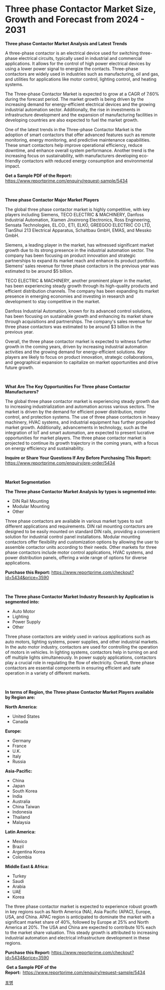 <p><h1>Three phase Contactor Market Size, Growth and Forecast from 2024 - 2031</h1></p><p><strong>Three phase Contactor Market Analysis and Latest Trends</strong></p>
<p><p>A three-phase contactor is an electrical device used for switching three-phase electrical circuits, typically used in industrial and commercial applications. It allows for the control of high power electrical devices by using a lower power signal to energize the contacts. Three-phase contactors are widely used in industries such as manufacturing, oil and gas, and utilities for applications like motor control, lighting control, and heating systems.</p><p>The Three-phase Contactor Market is expected to grow at a CAGR of 7.60% during the forecast period. The market growth is being driven by the increasing demand for energy-efficient electrical devices and the growing industrial automation sector. Additionally, the rise in investments in infrastructure development and the expansion of manufacturing facilities in developing countries are also expected to fuel the market growth.</p><p>One of the latest trends in the Three-phase Contactor Market is the adoption of smart contactors that offer advanced features such as remote monitoring, energy monitoring, and predictive maintenance capabilities. These smart contactors help improve operational efficiency, reduce downtime, and enhance overall system performance. Another trend is the increasing focus on sustainability, with manufacturers developing eco-friendly contactors with reduced energy consumption and environmental impact.</p></p>
<p><strong>Get a Sample PDF of the Report:&nbsp;</strong> <a href="https://www.reportprime.com/enquiry/request-sample/5434">https://www.reportprime.com/enquiry/request-sample/5434</a></p>
<p>&nbsp;</p>
<p><strong>Three phase Contactor Major Market Players</strong></p>
<p><p>The global three phase contactor market is highly competitive, with key players including Siemens, TECO ELECTRIC & MACHINERY, Danfoss Industrial Automation, Xiamen Jinxinrong Electronics, Ross Engineering, Sensata Technologies, EL.CO., ETI, ELKO, GREEGOO ELECTRIC CO LTD, TianShui 213 Electrical Apparatus, Schaltbau GmbH, EMAS, and Messko GmbH.</p><p>Siemens, a leading player in the market, has witnessed significant market growth due to its strong presence in the industrial automation sector. The company has been focusing on product innovation and strategic partnerships to expand its market reach and enhance its product portfolio. Siemens' sales revenue for three phase contactors in the previous year was estimated to be around $5 billion.</p><p>TECO ELECTRIC & MACHINERY, another prominent player in the market, has been experiencing steady growth through its high-quality products and efficient distribution channels. The company has been expanding its market presence in emerging economies and investing in research and development to stay competitive in the market.</p><p>Danfoss Industrial Automation, known for its advanced control solutions, has been focusing on sustainable growth and enhancing its market share through acquisitions and partnerships. The company's sales revenue for three phase contactors was estimated to be around $3 billion in the previous year.</p><p>Overall, the three phase contactor market is expected to witness further growth in the coming years, driven by increasing industrial automation activities and the growing demand for energy-efficient solutions. Key players are likely to focus on product innovation, strategic collaborations, and geographical expansion to capitalize on market opportunities and drive future growth.</p></p>
<p>&nbsp;</p>
<p><strong>What Are The Key Opportunities For Three phase Contactor Manufacturers?</strong></p>
<p><p>The global three phase contactor market is experiencing steady growth due to increasing industrialization and automation across various sectors. The market is driven by the demand for efficient power distribution, motor control, and protection systems. The use of three phase contactors in heavy machinery, HVAC systems, and industrial equipment has further propelled market growth. Additionally, advancements in technology, such as the integration of IoT and smart automation, are expected to present lucrative opportunities for market players. The three phase contactor market is projected to continue its growth trajectory in the coming years, with a focus on energy efficiency and sustainability.</p></p>
<p><strong>Inquire or Share Your Questions If Any Before Purchasing This Report:</strong> <a href="https://www.reportprime.com/enquiry/pre-order/5434">https://www.reportprime.com/enquiry/pre-order/5434</a></p>
<p>&nbsp;</p>
<p><strong>Market Segmentation</strong></p>
<p><strong>The Three phase Contactor Market Analysis by types is segmented into:</strong></p>
<p><ul><li>DIN Rail Mounting</li><li>Modular Mounting</li><li>Other</li></ul></p>
<p><p>Three phase contactors are available in various market types to suit different applications and requirements. DIN rail mounting contactors are designed to be easily mounted on standard DIN rails, providing a convenient solution for industrial control panel installations. Modular mounting contactors offer flexibility and customization options by allowing the user to assemble contactor units according to their needs. Other markets for three phase contactors include motor control applications, HVAC systems, and power distribution panels, offering a wide range of options for diverse applications.</p></p>
<p><strong>Purchase this Report:&nbsp;</strong><a href="https://www.reportprime.com/checkout?id=5434&price=3590">https://www.reportprime.com/checkout?id=5434&price=3590</a></p>
<p>&nbsp;</p>
<p><strong>The Three phase Contactor Market Industry Research by Application is segmented into:</strong></p>
<p><ul><li>Auto Motor</li><li>Lighting</li><li>Power Supply</li><li>Other</li></ul></p>
<p><p>Three phase contactors are widely used in various applications such as auto motors, lighting systems, power supplies, and other industrial markets. In the auto motor industry, contactors are used for controlling the operation of motors in vehicles. In lighting systems, contactors help in turning on and off multiple lights simultaneously. In power supply applications, contactors play a crucial role in regulating the flow of electricity. Overall, three phase contactors are essential components in ensuring efficient and safe operation in a variety of different markets.</p></p>
<p>&nbsp;</p>
<p><strong>In terms of Region, the Three phase Contactor Market Players available by Region are:</strong></p>
<p>
    <p> <strong> North America: </strong>
        <ul>
            <li>United States</li>
            <li>Canada</li>
        </ul>
        </p> 
    <p> <strong> Europe: </strong>
        <ul>
            <li>Germany</li>
            <li>France</li>
            <li>U.K.</li>
            <li>Italy</li>
            <li>Russia</li>
        </ul>
        </p> 
    <p> <strong> Asia-Pacific: </strong>
        <ul>
            <li>China</li>
            <li>Japan</li>
            <li>South Korea</li>
            <li>India</li>
            <li>Australia</li>
            <li>China Taiwan</li>
            <li>Indonesia</li>
            <li>Thailand</li>
            <li>Malaysia</li>
        </ul>
        </p> 
    <p> <strong> Latin America: </strong>
        <ul>
            <li>Mexico</li>
            <li>Brazil</li>
            <li>Argentina Korea</li>
            <li>Colombia</li>
        </ul>
        </p> 
    <p> <strong> Middle East & Africa: </strong>
        <ul>
            <li>Turkey</li>
            <li>Saudi</li>
            <li>Arabia</li>
            <li>UAE</li>
            <li>Korea</li>
        </ul>
    </p>
    </p>
<p><p>The three phase contactor market is expected to experience robust growth in key regions such as North America (NA), Asia Pacific (APAC), Europe, USA, and China. APAC region is anticipated to dominate the market with a significant market share of 40%, followed by Europe at 25% and North America at 20%. The USA and China are expected to contribute 10% each to the market share valuation. This steady growth is attributed to increasing industrial automation and electrical infrastructure development in these regions.</p></p>
<p><strong>Purchase this Report: </strong><a href="https://www.reportprime.com/checkout?id=5434&price=3590">https://www.reportprime.com/checkout?id=5434&price=3590</a></p>
<p>&nbsp;<strong>Get a Sample PDF of the Report:&nbsp;&nbsp;</strong><a href="https://www.reportprime.com/enquiry/request-sample/5434">https://www.reportprime.com/enquiry/request-sample/5434</a></p>
<p><strong></strong></p>
<p><p><a href="https://github.com/sougarounis/Market-Research-Report-List-3/blob/main/475611014444.md">포병</a></p></p>